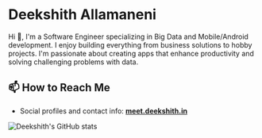 
# Deekshith Allamaneni

Hi 👋, I'm a Software Engineer specializing in Big Data and Mobile/Android development. I enjoy building everything from business solutions to hobby projects. I'm passionate about creating apps that enhance productivity and solving challenging problems with data.

## 📫 How to Reach Me
- Social profiles and contact info: [**meet.deekshith.in**](https://meet.deekshith.in/)

![Deekshith's GitHub stats](https://github-readme-stats.vercel.app/api?username=adeekshith&show_icons=true&theme=radical)  <!-- GitHub stats graph -->
